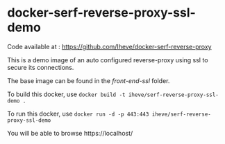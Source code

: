 # docker-serf-reverse-proxy-ssl-demo

Code available at : https://github.com/Iheve/docker-serf-reverse-proxy

This is a demo image of an auto configured reverse-proxy using ssl to secure
its connections.

The base image can be found in the *front-end-ssl* folder.

To build this docker, use
`docker build -t iheve/serf-reverse-proxy-ssl-demo .`

To run this docker, use
`docker run -d -p 443:443 iheve/serf-reverse-proxy-ssl-demo`

You will be able to browse https://localhost/
